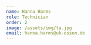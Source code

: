 ```yaml
---
name: Hanna Harms
role: Technician
order: 2
image: /assets/img/ta.jpg
email: hanna.harms@uk-essen.de
---
```

